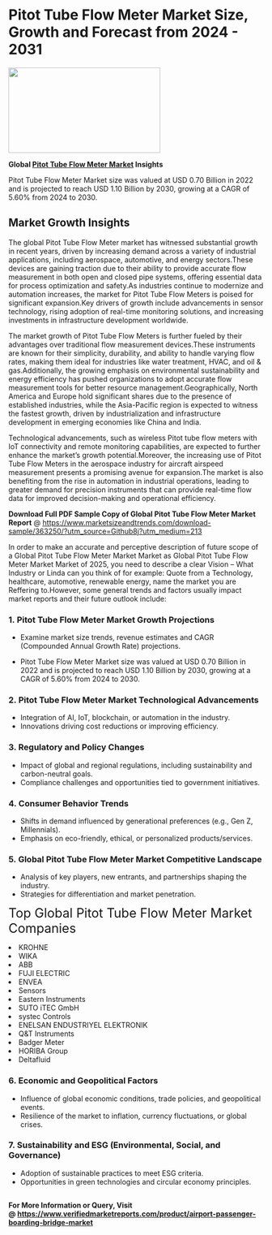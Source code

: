 <H1>Pitot Tube Flow Meter Market Size, Growth and Forecast from 2024 - 2031</H1><img class="aligncenter size-medium wp-image-584254" src="https://thirdeyenews.in/wp-content/uploads/2024/09/Global-Market-Research-300x168.jpeg" alt="" width="300" height="168" /><p><strong>Global&nbsp;<a href="https://www.marketsizeandtrends.com/download-sample/363250/?utm_source=Github8j?utm_medium=213">Pitot Tube Flow Meter Market</a> Insights</strong></p><p>Pitot Tube Flow Meter Market size was valued at USD 0.70 Billion in 2022 and is projected to reach USD 1.10 Billion by 2030, growing at a CAGR of 5.60% from 2024 to 2030.</p><p><h2>Market Growth Insights</h2> <p>The global Pitot Tube Flow Meter market has witnessed substantial growth in recent years, driven by increasing demand across a variety of industrial applications, including aerospace, automotive, and energy sectors.These devices are gaining traction due to their ability to provide accurate flow measurement in both open and closed pipe systems, offering essential data for process optimization and safety.As industries continue to modernize and automation increases, the market for Pitot Tube Flow Meters is poised for significant expansion.Key drivers of growth include advancements in sensor technology, rising adoption of real-time monitoring solutions, and increasing investments in infrastructure development worldwide.</p> <p>The market growth of Pitot Tube Flow Meters is further fueled by their advantages over traditional flow measurement devices.These instruments are known for their simplicity, durability, and ability to handle varying flow rates, making them ideal for industries like water treatment, HVAC, and oil & gas.Additionally, the growing emphasis on environmental sustainability and energy efficiency has pushed organizations to adopt accurate flow measurement tools for better resource management.Geographically, North America and Europe hold significant shares due to the presence of established industries, while the Asia-Pacific region is expected to witness the fastest growth, driven by industrialization and infrastructure development in emerging economies like China and India.</p> <p>Technological advancements, such as wireless Pitot tube flow meters with IoT connectivity and remote monitoring capabilities, are expected to further enhance the market’s growth potential.Moreover, the increasing use of Pitot Tube Flow Meters in the aerospace industry for aircraft airspeed measurement presents a promising avenue for expansion.The market is also benefiting from the rise in automation in industrial operations, leading to greater demand for precision instruments that can provide real-time flow data for improved decision-making and operational efficiency.</p> <p><span class=""><strong>Download Full PDF Sample Copy of Global Pitot Tube Flow Meter Market Report</strong> @ <a href="https://www.marketsizeandtrends.com/download-sample/363250/?utm_source=Github8j?utm_medium=213" target="_blank">https://www.marketsizeandtrends.com/download-sample/363250/?utm_source=Github8j?utm_medium=213</a></span></p><p>In order to make an accurate and perceptive description of future scope of a Global&nbsp;Pitot Tube Flow Meter Market Market as Global&nbsp;Pitot Tube Flow Meter Market Market of 2025, you need to describe a clear Vision &ndash; What Industry or Linda can you think of for example: Quote from a Technology, healthcare, automotive, renewable energy, name the market you are Reffering to.However, some general trends and factors usually impact market reports and their future outlook include:</p><h3>1.&nbsp;<strong>Pitot Tube Flow Meter Market Growth Projections</strong></h3><ul><li>Examine market size trends, revenue estimates and CAGR (Compounded Annual Growth Rate) projections.</li><li><p>Pitot Tube Flow Meter Market size was valued at USD 0.70 Billion in 2022 and is projected to reach USD 1.10 Billion by 2030, growing at a CAGR of 5.60% from 2024 to 2030.</p></li></ul><h3>2.&nbsp;<strong>Pitot Tube Flow Meter Market Technological Advancements</strong></h3><ul><li>Integration of AI, IoT, blockchain, or automation in the industry.</li><li>Innovations driving cost reductions or improving efficiency.</li></ul><h3>3.&nbsp;<strong>Regulatory and Policy Changes</strong></h3><ul><li>Impact of global and regional regulations, including sustainability and carbon-neutral goals.</li><li>Compliance challenges and opportunities tied to government initiatives.</li></ul><h3>4.&nbsp;<strong>Consumer Behavior Trends</strong></h3><ul><li>Shifts in demand influenced by generational preferences (e.g., Gen Z, Millennials).</li><li>Emphasis on eco-friendly, ethical, or personalized products/services.</li></ul><h3>5.&nbsp;<strong>Global Pitot Tube Flow Meter Market Competitive Landscape</strong></h3><ul><li>Analysis of key players, new entrants, and partnerships shaping the industry.</li><li>Strategies for differentiation and market penetration.</li></ul><p data-pm-slice="1 1 []"><span style="color: inherit; font-family: inherit; font-size: 25px;">Top Global Pitot Tube Flow Meter Market Companies</span></p><div class="" data-test-id=""><p><li>KROHNE</li><li> WIKA</li><li> ABB</li><li> FUJI ELECTRIC</li><li> ENVEA</li><li> Sensors</li><li> Eastern Instruments</li><li> SUTO iTEC GmbH</li><li> systec Controls</li><li> ENELSAN ENDUSTRIYEL ELEKTRONIK</li><li> Q&T Instruments</li><li> Badger Meter</li><li> HORIBA Group</li><li> Deltafluid</li></p></div><h3>6.&nbsp;<strong>Economic and Geopolitical Factors</strong></h3><ul><li>Influence of global economic conditions, trade policies, and geopolitical events.</li><li>Resilience of the market to inflation, currency fluctuations, or global crises.</li></ul><h3>7.&nbsp;<strong>Sustainability and ESG (Environmental, Social, and Governance)</strong></h3><ul><li>Adoption of sustainable practices to meet ESG criteria.</li><li>Opportunities in green technologies and circular economy principles.</li></ul><h2><strong style="font-size: 14px;">For More Information or Query, Visit @&nbsp;</strong><a style="background-color: #ffffff; font-size: 14px;" href="https://www.marketsizeandtrends.com/report/pitot-tube-flow-meter-market/" target="_blank">https://www.verifiedmarketreports.com/product/airport-passenger-boarding-bridge-market</a></h2>